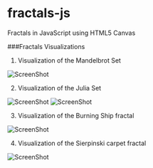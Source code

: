 fractals-js
===========

Fractals in JavaScript using HTML5 Canvas

###Fractals Visualizations

1) Visualization of the Mandelbrot Set

![ScreenShot](http://1.bp.blogspot.com/-iU8TAOPfIZs/UiGsF4XxUoI/AAAAAAAAATM/TrHaUj5XlCg/s1600/m2.png "Visualization of the Mandelbrot Set")

2) Visualization of the Julia Set

![ScreenShot](http://2.bp.blogspot.com/-xhA8vaywEhk/UiTbbM1tvoI/AAAAAAAAAT4/cRdLw7Gu-W8/s1600/j4.png "Visualization of the Julia Set")
![ScreenShot](http://2.bp.blogspot.com/-yUIJa4zBeQU/UiTbbCa-usI/AAAAAAAAAT0/uchpjOpPHDQ/s1600/j5.png "Visualization of the Julia Set 2")

3) Visualization of the Burning Ship fractal

![ScreenShot](http://3.bp.blogspot.com/-MRpj9CMUqbI/UiTvl2huStI/AAAAAAAAAUg/_WOTazmcagM/s1600/bs2.png "Visualization of the Burning Ship fractal")

4) Visualization of the Sierpinski carpet fractal

![ScreenShot](http://2.bp.blogspot.com/-3UlQQw_TuMY/UiebNUJGGMI/AAAAAAAAAUw/vsr3UwOE9Rc/s1600/sc1.png "Visualization of the Sierpinski carpet fractal")



